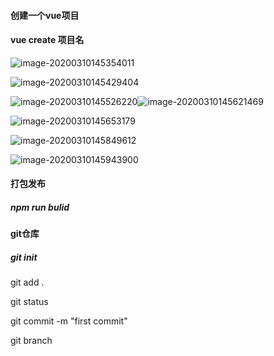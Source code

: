#### 创建一个vue项目

#### vue create 项目名

![image-20200310145354011](C:\Users\Administrator\AppData\Roaming\Typora\typora-user-images\image-20200310145354011.png)

![image-20200310145429404](C:\Users\Administrator\AppData\Roaming\Typora\typora-user-images\image-20200310145429404.png)

![image-20200310145526220](C:\Users\Administrator\AppData\Roaming\Typora\typora-user-images\image-20200310145526220.png)![image-20200310145621469](C:\Users\Administrator\AppData\Roaming\Typora\typora-user-images\image-20200310145621469.png)

![image-20200310145653179](C:\Users\Administrator\AppData\Roaming\Typora\typora-user-images\image-20200310145653179.png)

![image-20200310145849612](C:\Users\Administrator\AppData\Roaming\Typora\typora-user-images\image-20200310145849612.png)

![image-20200310145943900](C:\Users\Administrator\AppData\Roaming\Typora\typora-user-images\image-20200310145943900.png)



#### 打包发布

##### npm run bulid



#### git仓库

##### git init

git add .

git status 

git commit -m "first commit"



git branch

